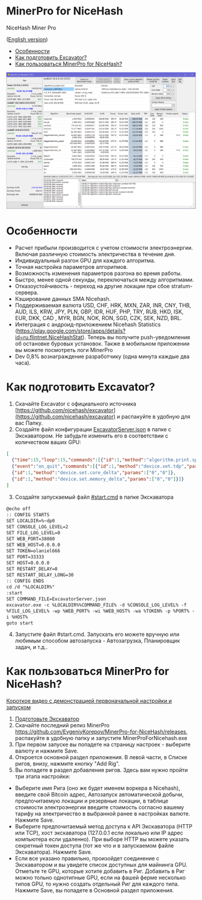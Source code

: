 # MinerPro for NiceHash
NiceHash Miner Pro

([English version](https://github.com/EvgeniyKorepov/MinerPro-for-NiceHash/blob/master/README.md))

- [Особенности](#features)
- [Как подготовить Excavator?](#PrepareExcavator)
- [Как пользоваться MinerPro for NiceHash?](#HowtoUseMinerProforNiceHash)

<img src="Resources/screenshot008.PNG" />

# <a name="features"></a> Особенности
- Расчет прибыли производится с учетом стоимости электроэнергии. Включая различную стоимость электричества в течение дня.
- Индивидуальный разгон GPU для каждого алгоритма.
- Точная настройка параметров алгоритмов.
- Возможность изменения параметров разгона во время работы.
- Быстро, менее одной секунды, переключаться между алгоритмами.
- Отказоустойчивость - переход на другие локации при сбое stratum-сервера.
- Кэширование данных SMA Nicehash.
- Поддерживаемая валюта USD, CHF, HRK, MXN, ZAR, INR, CNY, THB, AUD, ILS, KRW, JPY, PLN, GBP, IDR, HUF, PHP, TRY, RUB, HKD, ISK, EUR, DKK, CAD , MYR, BGN, NOK, RON, SGD, CZK, SEK, NZD, BRL.
- Интеграция с андроид-приложением Nicehash Statistics (https://play.google.com/store/apps/details?id=ru.flintnet.NiceHashStat). Теперь вы получите push-уведомления об остановке буровых установок. Также в мобильном приложении вы можете посмотреть логи MinerPro
- Dev 0,8% вознаграждение разработчику (одна минута каждые два часа).

# <a name="PrepareExcavator"></a> Как подготовить Excavator?

1. Скачайте Excavator с официального источника [https://github.com/nicehash/excavator](https://github.com/nicehash/excavator) и распакуйте в удобную для вас Папку.
2. Создайте файл конфигурации [ExcavatorServer.json](https://github.com/EvgeniyKorepov/MinerPro-for-NiceHash/blob/master/ExcavatorServer.json) в папке с Экскаватором. Не забудьте изменить его в соответствии с количеством ваших GPU:
```json
[
  {"time":15,"loop":15,"commands":[{"id":1,"method":"algorithm.print.speeds","params":[]}]},
  {"event":"on_quit","commands":[{"id":1,"method":"device.set.tdp","params":["0","100"]},
  {"id":1,"method":"device.set.core_delta","params":["0","0"]},
  {"id":1,"method":"device.set.memory_delta","params":["0","0"]}]}
]
 ```
3. Создайте запускаемый файл [#start.cmd](https://github.com/EvgeniyKorepov/MinerPro-for-NiceHash/blob/master/%23start.cmd) в папке Экскаватора 
```
@echo off
:: CONFIG STARTS
SET LOCALDIR=%~dp0
SET CONSOLE_LOG_LEVEL=2
SET FILE_LOG_LEVEL=0
SET WEB_PORT=38080
SET WEB_HOST=0.0.0.0
SET TOKEN=olaniel666
SET PORT=33333
SET HOST=0.0.0.0
SET RESTART_DELAY=0
SET RESTART_DELAY_LONG=30
:: CONFIG ENDS
cd /d "%LOCALDIR%"
:start
SET COMMAND_FILE=ExcavatorServer.json
excavator.exe -c %LOCALDIR%%COMMAND_FILE% -d %CONSOLE_LOG_LEVEL% -f %FILE_LOG_LEVEL% -wp %WEB_PORT% -wi %WEB_HOST% -wa %TOKEN% -p %PORT% -i %HOST%  
goto start
```
4. Запустите файл #start.cmd. Запускать его можете вручную или любимым способом автозапуска - Автозагрузка, Планировщик задач, и т.д..

# <a name="HowtoUseMinerProforNiceHash"></a> Как пользоваться MinerPro for NiceHash?

 [Короткое видео с демонстрацией первоначальной настройки и запуском](https://youtu.be/zN5rWmuU2mc)
 
1. [Подготовьте Экскаватор](#PrepareExcavator)
2. Скачайте последний релиз MinerPro https://github.com/EvgeniyKorepov/MinerPro-for-NiceHash/releases, распакуйте в удобную папку и запустите MinerProForNicehash.exe
3. При первом запуске вы попадете на страницу настроек - выберите валюту и нажмите Save. 
4. Откроется основной раздел приложения. В левой части, в Списке ригов, внизу, нажмите кнопку "Add Rig".
5. Вы попадете в раздел добавления ригов. Здесь вам нужно пройти три этапа настройки:
  - Выберите имя Рига (оно же будет именем воркера в Nicehash), введите свой Bitcoin адрес, Автозапуск автоматической добычи, предпочитаемую локации и резервные локации, в таблице стоимости электроэнергии введите стоимость согласно вашему тарифу на электричество в выбранной ранее в настройках валюте. Нажмите Save.
  - Выберите предпочитаемый метод доступа к API Экскаватора (HTTP или TCP), хост экскаватора (127.0.0.1 если локально или IP адрес компьютера если удаленно). При выборе HTTP вы можете указать секретный токен доступа (тот же что и в запускаемом файле Экскаватора). Нажмите Save.
  - Если все указано правильно, произойдет соединение с Экскаватором и вы увидете список доступных для майнинга GPU. Отметьте те GPU, которые хотите добавить в Риг. Добавить в Риг можно тольно однотипные GPU, если на фашей ферме несколько типов GPU, то нужно создать отдельный Риг для каждого типа. Нажмите Save, вы попадете в Основной раздел приложения.
